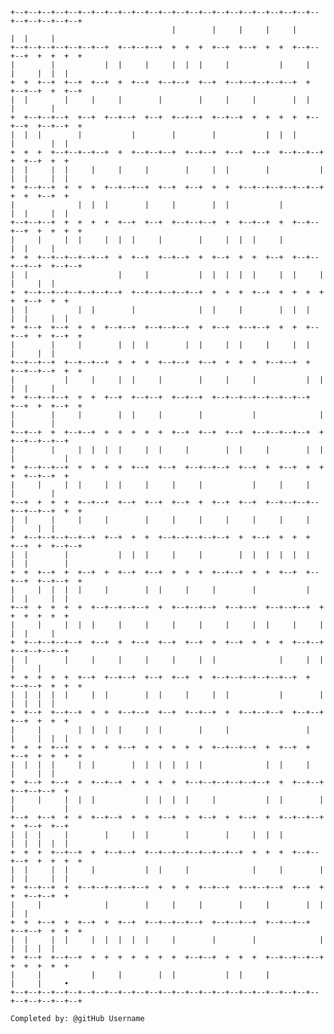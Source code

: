 
    +--+--+--+--+--+--+--+--+--+--+--+--+--+--+--+--+--+--+--+--+--+--+--+--+--+--+--+--+
                                        |        |     |     |     |           |  |     |
    +--+--+--+--+--+--+--+  +--+--+--+  +  +  +  +--+  +--+  +  +  +--+--+--+  +  +  +  +
    |        |           |  |     |     |  |  |     |           |     |     |     |  |  |
    +  +  +--+  +--+  +--+  +  +--+  +--+--+  +--+  +--+--+--+--+--+  +  +--+--+  +  +--+
    |  |        |     |     |        |        |     |     |        |  |        |        |
    +  +--+--+--+  +--+  +--+--+  +--+  +--+--+  +--+--+  +  +  +  +  +--+--+  +--+--+  +
    |  |  |        |           |        |        |           |  |  |        |        |  |
    +  +  +  +--+--+--+--+  +  +--+--+--+  +--+--+  +--+  +--+  +--+--+--+  +  +--+  +  +
    |  |     |  |     |     |     |        |     |  |        |           |  |  |     |  |
    +  +--+--+  +  +  +  +--+--+--+  +--+  +--+  +  +  +--+--+--+--+--+--+  +  +  +--+  +
    |              |  |  |        |     |        |  |           |           |  |     |  |
    +--+--+--+  +  +  +  +  +--+  +--+  +--+--+--+  +  +--+--+  +  +--+--+--+  +  +  +  +
    |     |     |  |     |  |  |     |        |     |  |  |     |              |  |     |
    +  +  +--+--+--+--+--+  +  +--+  +--+--+  +  +--+  +  +  +--+  +--+--+--+--+  +--+--+
    |  |                    |     |           |  |  |  |  |     |  |     |     |     |  |
    +  +--+--+--+--+--+--+--+  +--+--+--+--+--+  +  +  +  +--+  +  +  +  +  +  +--+  +  +
    |  |           |  |        |              |  |     |        |  |  |     |  |     |  |
    +  +--+  +--+  +  +  +--+--+  +--+--+--+  +  +--+  +--+--+  +  +  +--+--+  +  +--+  +
    |        |     |        |  |  |        |  |     |  |     |     |  |        |     |  |
    +--+--+--+  +--+--+--+  +  +  +  +--+--+  +--+  +  +  +  +--+--+  +  +--+--+--+  +  +
    |           |     |     |  |     |        |     |     |           |  |     |  |     |
    +  +--+--+--+  +  +  +--+  +--+--+  +--+--+  +--+--+--+--+--+--+--+  +--+  +  +--+  +
    |        |     |        |  |     |        |           |              |     |        |
    +--+--+  +  +--+--+  +  +  +  +  +  +--+  +--+  +--+  +--+--+--+--+  +  +--+--+--+--+
    |        |     |  |  |  |     |  |     |        |  |     |        |  |  |           |
    +  +--+--+--+  +  +  +  +  +--+  +--+  +--+--+--+  +--+  +  +--+  +  +  +  +--+--+  +
    |     |     |  |     |  |     |     |     |           |     |     |        |        |
    +--+  +  +  +  +--+--+  +--+  +--+  +--+  +  +--+  +--+  +--+--+--+--+--+--+--+  +  +
    |  |     |     |     |        |     |     |     |     |     |     |        |     |  |
    +  +--+--+--+--+--+  +--+  +  +  +--+--+--+--+--+  +  +--+  +  +  +  +--+  +  +--+--+
    |  |        |           |  |  |     |     |        |  |  |  |  |  |     |  |        |
    +  +  +--+  +  +--+  +  +--+  +--+  +  +  +  +--+--+  +  +  +--+  +--+--+  +--+--+  +
    |     |  |  |  |     |        |  |     |     |        |           |     |  |     |  |
    +--+  +  +  +  +  +--+--+--+--+  +  +--+--+--+  +--+--+  +--+--+--+  +  +  +  +  +  +
    |     |     |  |  |     |     |     |     |     |     |  |     |     |     |  |     |
    +  +--+--+--+--+  +--+  +  +--+  +--+  +--+  +  +--+  +  +  +  +--+--+  +--+--+--+--+
    |  |        |     |     |     |     |     |  |              |     |  |        |     |
    +  +  +  +  +  +--+  +--+--+  +--+  +--+  +  +--+--+--+--+--+--+  +  +--+--+  +  +  +
    |  |  |  |  |     |  |        |  |     |     |  |           |        |     |  |  |  |
    +  +--+  +--+--+  +  +  +--+--+  +--+  +--+--+  +  +--+--+--+  +--+--+  +--+  +  +  +
    |     |        |  |  |  |     |  |        |     |                 |     |     |  |  |
    +  +  +  +--+  +  +  +  +--+  +  +  +  +  +  +--+--+--+  +  +--+  +  +--+  +  +  +  +
    |  |  |  |     |  |        |  |  |  |  |  |              |  |     |        |     |  |
    +  +--+  +--+  +  +--+--+  +  +  +  +  +--+--+--+--+--+--+  +  +--+--+  +--+--+--+  +
    |     |     |  |  |           |  |  |  |     |           |  |        |  |           |
    +--+  +--+  +  +  +--+--+  +  +  +--+  +  +--+  +  +--+  +  +--+--+--+  +  +--+  +--+
    |  |  |     |        |     |  |        |        |     |  |  |           |  |  |  |  |
    +  +  +  +--+--+  +  +--+--+  +--+--+--+--+--+--+--+  +  +  +  +--+--+--+  +  +  +  +
    |  |     |  |     |           |  |     |              |     |        |  |  |     |  |
    +  +--+--+  +  +--+--+--+--+--+  +  +  +  +--+--+  +--+--+--+  +--+  +  +  +--+--+  +
    |     |              |        |     |     |        |     |        |  |           |  |
    +  +  +--+  +  +--+  +  +--+  +--+--+--+--+  +--+--+--+  +--+--+--+  +--+--+  +  +  +
    |  |     |  |     |  |  |  |  |     |        |        |              |     |  |  |  |
    +  +--+  +--+--+  +  +  +  +  +  +  +  +--+--+  +  +  +  +--+--+--+--+  +  +  +  +  +
    |     |           |     |        |  |           |  |     |              |     |     •
    +--+--+--+--+--+--+--+--+--+--+--+--+--+--+--+--+--+--+--+--+--+--+--+--+--+--+--+--+

    Completed by: @gitHub Username